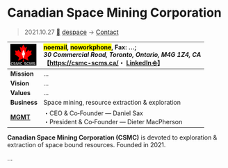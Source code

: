 # Canadian Space Mining Corporation
> 2021.10.27 [🚀](../../index/index.md) [despace](../index.md) → [Contact](../contact.md)

|[![](../f/contact/c/csmc_logo1_thumb.webp)](../f/contact/c/csmc_logo1.webp)|<mark>noemail</mark>, <mark>noworkphone</mark>, Fax: …;<br> *30 Commercial Road, Toronto, Ontario, M4G 1Z4, CA*<br> 【<https://csmc-scms.ca/>・ [LinkedIn ⎆](https://www.linkedin.com/company/canadian-space-mining-corporation)】|
|:-|:-|
|**Mission**|…|
|**Vision**|…|
|**Values**|…|
|**Business**|Space mining, resource extraction & exploration|
|**[MGMT](../mgmt.md)**|・CEO & Co‑Founder — Daniel Sax<br> ・President & Co‑Founder — Dieter MacPherson|

**Canadian Space Mining Corporation (CSMC)** is devoted to exploration & extraction of space bound resources. Founded in 2021.

<p style="page-break-after:always"> </p>

…
